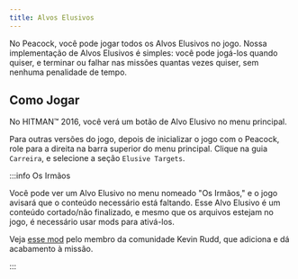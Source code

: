 ```yaml
---
title: Alvos Elusivos
---
```


No Peacock, você pode jogar todos os Alvos Elusivos no jogo.
Nossa implementação de Alvos Elusivos é simples: você pode jogá-los quando quiser, e terminar ou falhar nas missões quantas vezes quiser, sem nenhuma penalidade de tempo.

## Como Jogar

No HITMAN&trade; 2016, você verá um botão de Alvo Elusivo no menu principal.

Para outras versões do jogo, depois de inicializar o jogo com o Peacock, role para a direita na barra superior do menu principal.
Clique na guia `Carreira`, e selecione a seção `Elusive Targets`.

:::info Os Irmãos

Você pode ver um Alvo Elusivo no menu nomeado "Os Irmãos," e o jogo avisará que o conteúdo necessário está faltando.
Esse Alvo Elusivo é um conteúdo cortado/não finalizado, e mesmo que os arquivos estejam no jogo, é necessário usar mods para ativá-los.

Veja [esse mod](https://www.nexusmods.com/hitman3/mods/375) pelo membro da comunidade Kevin Rudd, que adiciona e dá acabamento à missão.

:::

